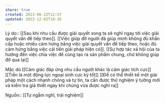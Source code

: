 ```yaml
---
share: true
created: 2023-06-22T12:57
updated: 2023-12-02T10:36
---
```

Lý do:: [[Sau khi nhu cầu được giải quyết xong ta sẽ nghĩ ngay tới việc giải quyết vấn đề tiếp theo]]. [[Việc giúp đỡ người đã giúp mình không đủ khẩn cấp hoặc nhiều cảm hứng bằng việc giải quyết vấn đề tiếp theo, hoặc đủ cảm hứng bằng việc cải tiến giải pháp hiện có]]. [[Sự hợp tác xã hội của ta hướng đến việc chia việc để cùng tạo ra sản phẩm chung, chứ không giúp đỡ qua lại]]

Mặc dù [[Cảm giác đáp ứng nhu cầu người khác là cảm giác tích cực]]
[[Tiền là một động lực ngoại sinh cực kỳ tốt]]
[[Để có thể thiết kế một giải pháp một cách nhanh chóng và tự tin, ta cần được thử nghiệm ý tưởng mới và kiểm tra giả thiết ngay khi chúng vừa được nghĩ ra]]

Nguồn:: [[Tự ngẫm nghĩ, trải nghiệm]]